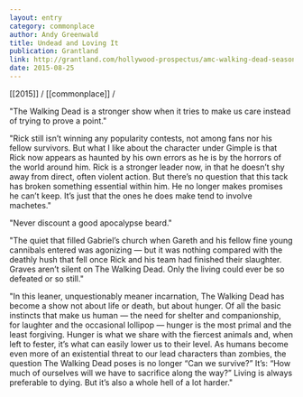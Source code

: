 ```yaml
---
layout: entry
category: commonplace
author: Andy Greenwald
title: Undead and Loving It
publication: Grantland
link: http://grantland.com/hollywood-prospectus/amc-walking-dead-season-five-review/
date: 2015-08-25
---
```


[[2015]] / [[commonplace]] / 

"The Walking Dead is a stronger show when it tries to make us care instead of trying to prove a point."

"Rick still isn’t winning any popularity contests, not among fans nor his fellow survivors. But what I like about the character under Gimple is that Rick now appears as haunted by his own errors as he is by the horrors of the world around him. Rick is a stronger leader now, in that he doesn’t shy away from direct, often violent action. But there’s no question that this tack has broken something essential within him. He no longer makes promises he can’t keep. It’s just that the ones he does make tend to involve machetes."

"Never discount a good apocalypse beard."

"The quiet that filled Gabriel’s church when Gareth and his fellow fine young cannibals entered was agonizing — but it was nothing compared with the deathly hush that fell once Rick and his team had finished their slaughter. Graves aren’t silent on The Walking Dead. Only the living could ever be so defeated or so still."

"In this leaner, unquestionably meaner incarnation, The Walking Dead has become a show not about life or death, but about hunger. Of all the basic instincts that make us human — the need for shelter and companionship, for laughter and the occasional lollipop — hunger is the most primal and the least forgiving. Hunger is what we share with the fiercest animals and, when left to fester, it’s what can easily lower us to their level. As humans become even more of an existential threat to our lead characters than zombies, the question The Walking Dead poses is no longer “Can we survive?” It’s: “How much of ourselves will we have to sacrifice along the way?” Living is always preferable to dying. But it’s also a whole hell of a lot harder."
